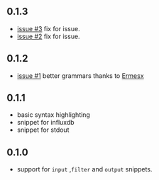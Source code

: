 ## 0.1.3
* [issue #3](https://github.com/imrichardcole/language-logstash/issues/3) fix for issue.
* [issue #2](https://github.com/imrichardcole/language-logstash/issues/2) fix for issue.

## 0.1.2
* [issue #1](https://github.com/imrichardcole/language-logstash/issues/1) better grammars thanks to [Ermesx](https://github.com/Ermesx)

## 0.1.1
* basic syntax highlighting
* snippet for influxdb
* snippet for stdout

## 0.1.0
* support for `input` ,`filter` and `output` snippets.
